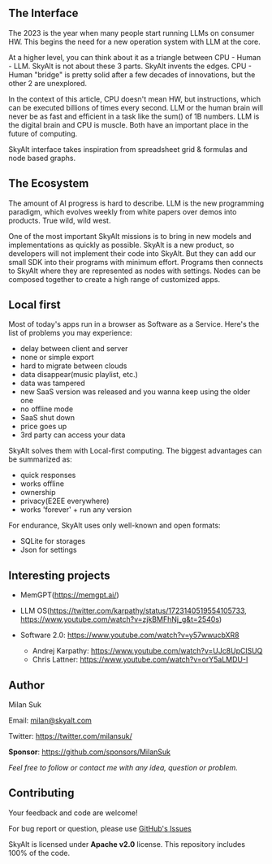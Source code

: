 ## The Interface
The 2023 is the year when many people start running LLMs on consumer HW. This begins the need for a new operation system with LLM at the core.   

At a higher level, you can think about it as a triangle between CPU - Human - LLM. SkyAlt is not about these 3 parts. SkyAlt invents the edges. CPU - Human "bridge" is pretty solid after a few decades of innovations, but the other 2 are unexplored. 

In the context of this article, CPU doesn't mean HW, but instructions, which can be executed billions of times every second. LLM or the human brain will never be as fast and efficient in a task like the sum() of 1B numbers. LLM is the digital brain and CPU is muscle. Both have an important place in the future of computing.

SkyAlt interface takes inspiration from spreadsheet grid & formulas and node based graphs.



## The Ecosystem
The amount of AI progress is hard to describe. LLM is the new programming paradigm, which evolves weekly from white papers over demos into products. True wild, wild west.

One of the most important SkyAlt missions is to bring in new models and implementations as quickly as possible. SkyAlt is a new product, so developers will not implement their code into SkyAlt. But they can add our small SDK into their programs with minimum effort. Programs then connects to SkyAlt where they are represented as nodes with settings. Nodes can be composed together to create a high range of customized apps.



## Local first
Most of today's apps run in a browser as Software as a Service. Here's the list of problems you may experience:
- delay between client and server
- none or simple export
- hard to migrate between clouds
- data disappear(music playlist, etc.)
- data was tampered
- new SaaS version was released and you wanna keep using the older one
- no offline mode
- SaaS shut down
- price goes up
- 3rd party can access your data

SkyAlt solves them with Local-first computing. The biggest advantages can be summarized as:
- quick responses
- works offline
- ownership
- privacy(E2EE everywhere)
- works 'forever' + run any version

For endurance, SkyAlt uses only well-known and open formats:
- SQLite for storages
- Json for settings



## Interesting projects
- MemGPT(https://memgpt.ai/)

- LLM OS(https://twitter.com/karpathy/status/1723140519554105733, https://www.youtube.com/watch?v=zjkBMFhNj_g&t=2540s)

- Software 2.0:  https://www.youtube.com/watch?v=y57wwucbXR8
    - Andrej Karpathy: https://www.youtube.com/watch?v=UJc8UpClSUQ
    - Chris Lattner: https://www.youtube.com/watch?v=orY5aLMDU-I



## Author
Milan Suk

Email: milan@skyalt.com

Twitter: https://twitter.com/milansuk/

**Sponsor**: https://github.com/sponsors/MilanSuk

*Feel free to follow or contact me with any idea, question or problem.*



## Contributing
Your feedback and code are welcome!

For bug report or question, please use [GitHub's Issues](https://github.com/skyaltlabs/skyalt/issues)

SkyAlt is licensed under **Apache v2.0** license. This repository includes 100% of the code.
